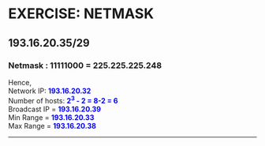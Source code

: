 # **EXERCISE: NETMASK**
**193.16.20.35/29**
---  
### Netmask : 11111000 = 225.225.225.248  
Hence,  
Network IP: <span style= " color: blue "> **193.16.20.32**   </span>  
Number of hosts: <span style= " color: blue "> **2<sup>3</sup> - 2 = 8-2 = 6**  </span>  
Broadcast IP = <span style= " color: blue "> **193.16.20.39**  </span>  
Min Range = <span style= " color: blue "> **193.16.20.33** </span>  
Max Range = <span style= " color: blue "> **193.16.20.38**  </span> 

---